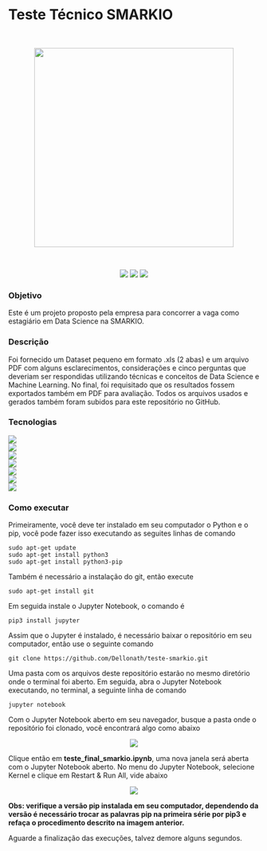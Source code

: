 # Teste Técnico SMARKIO
<br>
<p align="center">
  <img width=400 src="https://user-images.githubusercontent.com/56659549/108147693-1bebf100-70ae-11eb-92f3-c4e17b2621b0.png">
</p>
<br>

<p align="center">
  <img src="https://img.shields.io/badge/progresso-100%25-greeb.svg?style=for-the-badge">
  <img src="https://img.shields.io/badge/versão-1.0-orange.svg?color=7bbde8&style=for-the-badge">
  <img src="https://img.shields.io/badge/Tamanho-8.2mb-orange.svg?color=7bbde8&style=for-the-badge">
</p>

### Objetivo
Este é um projeto proposto pela empresa para concorrer a vaga como estagiário em Data Science na SMARKIO.

### Descrição
Foi fornecido um Dataset pequeno em formato .xls (2 abas) e um arquivo PDF com alguns esclarecimentos, considerações e cinco perguntas que deveriam ser respondidas utilizando técnicas e conceitos de Data Science e Machine Learning. No final, foi requisitado que os resultados fossem exportados também em PDF para avaliação. Todos os arquivos usados e gerados também foram subidos para este repositório no GitHub.

### Tecnologias
<p>
    <a href="https://www.python.org//">
     <img src="https://img.shields.io/static/v1?label=Python&message=3.8.5&color=7bbde8&style=for-the-badge&logo=Python"/>
    </a><br>
    <a href="https://jupyter.org/">
     <img src="https://img.shields.io/static/v1?label=Jupyter%20Notebook&message=5.6.0&color=7bbde8&style=for-the-badge&logo=Jupyter"/>
    </a><br>
    <a href="https://numpy.org/">
     <img src="https://img.shields.io/static/v1?label=Numpy&message=1.19.4&color=7bbde8&style=for-the-badge&logo=Numpy"/>
    </a><br>
    <a href="https://pandas.pydata.org/">
     <img src="https://img.shields.io/static/v1?label=Pandas&message=1.1.4&color=7bbde8&style=for-the-badge&logo=pandas"/>
    </a><br>
    <a href="https://matplotlib.org/">
     <img src="https://img.shields.io/static/v1?label=Matplotlib&message=3.3.3&color=7bbde8&style=for-the-badge&logo=Semantic-Web"/>
    </a><br>
    <a href="https://seaborn.pydata.org/">
     <img src="https://img.shields.io/static/v1?label=Seaborn&message=0.11.0&color=7bbde8&style=for-the-badge&logo=Sketchfab"/>
    </a><br>
    <a href="https://scikit-learn.org/stable/">
     <img src="https://img.shields.io/static/v1?label=Scikit-Learn&message=0.23.2&color=7bbde8&style=for-the-badge&logo=scikit-learn"/>
    </a>
</p>

### Como executar
Primeiramente, você deve ter instalado em seu computador o Python e o pip, você pode fazer isso executando as seguites linhas de comando
```
sudo apt-get update
sudo apt-get install python3
sudo apt-get install python3-pip
```
Também é necessário a instalação do git, então execute
```
sudo apt-get install git
```
Em seguida instale o Jupyter Notebook, o comando é
```
pip3 install jupyter
```
Assim que o Jupyter é instalado, é necessário baixar o repositório em seu computador, então use o seguinte comando
```
git clone https://github.com/Dellonath/teste-smarkio.git
```
Uma pasta com os arquivos deste repositório estarão no mesmo diretório onde o terminal foi aberto. Em seguida, abra o Jupyter Notebook executando, no terminal, a seguinte linha de comando
```
jupyter notebook
```
Com o Jupyter Notebook aberto em seu navegador, busque a pasta onde o repositório foi clonado, você encontrará algo como abaixo
<p align="center">
  <img src="https://user-images.githubusercontent.com/56659549/108152578-109dc300-70b8-11eb-89dd-f65413d8643e.png">
</p>

Clique então em **teste_final_smarkio.ipynb**, uma nova janela será aberta com o Jupyter Notebook aberto. No menu do Jupyter Notebook, selecione Kernel e clique em Restart & Run All, vide abaixo

<p align="center">
  <img src="https://user-images.githubusercontent.com/56659549/108152652-46db4280-70b8-11eb-98a9-be6b3437f84d.png">
</p>

**Obs: verifique a versão pip instalada em seu computador, dependendo da versão é necessário trocar as palavras pip na primeira série por pip3 e refaça o procedimento descrito na imagem anterior.**

Aguarde a finalização das execuções, talvez demore alguns segundos.
